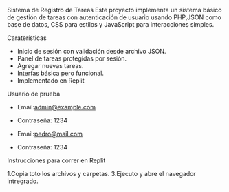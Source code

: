 Sistema de Registro de Tareas 
Este proyecto implementa un sistema básico de gestión de tareas con autenticación de usuario usando PHP,JSON como base de datos, CSS para estilos y JavaScript para interacciones simples.

Caraterísticas

* Inicio de sesión con validación desde archivo JSON.
* Panel de tareas protegidas por sesión.
* Agregar nuevas tareas.
* Interfas básica pero funcional.
* Implementado en Replit

Usuario de prueba

* Email:admin@example.com
* Contraseña: 1234

* Email:pedro@mail.com
* Contraseña: 1234

Instrucciones para correr en Replit

1.Copia toto los archivos y carpetas.
3.Ejecuto y abre el navegador intregrado. 